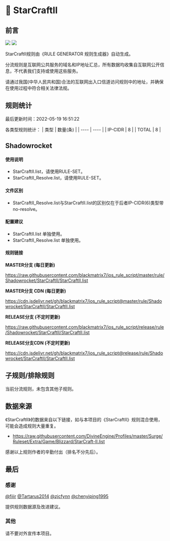 # 🧸 StarCraftII

## 前言

![](https://shields.io/badge/-移除重复规则-ff69b4) ![](https://shields.io/badge/-IP--CIDR(6)合并-blueviolet) 

StarCraftII规则由《RULE GENERATOR 规则生成器》自动生成。

分流规则是互联网公共服务的域名和IP地址汇总，所有数据均收集自互联网公开信息，不代表我们支持或使用这些服务。

请通过我国(中华人民共和国)合法的互联网出入口信道访问规则中的地址，并确保在使用过程中符合相关法律法规。

## 规则统计

最后更新时间：2022-05-19 16:51:22

各类型规则统计：
| 类型 | 数量(条)  | 
| ---- | ----  |
| IP-CIDR | 8  | 
| TOTAL | 8  | 


## Shadowrocket 

#### 使用说明
- StarCraftII.list，请使用RULE-SET。
- StarCraftII_Resolve.list，请使用RULE-SET。

#### 文件区别
- StarCraftII_Resolve.list与StarCraftII.list的区别仅在于后者IP-CIDR(6)类型带no-resolve。

#### 配置建议
- StarCraftII.list 单独使用。
- StarCraftII_Resolve.list 单独使用。

#### 规则链接
**MASTER分支 (每日更新)**

https://raw.githubusercontent.com/blackmatrix7/ios_rule_script/master/rule/Shadowrocket/StarCraftII/StarCraftII.list

**MASTER分支 CDN (每日更新)**

https://cdn.jsdelivr.net/gh/blackmatrix7/ios_rule_script@master/rule/Shadowrocket/StarCraftII/StarCraftII.list

**RELEASE分支 (不定时更新)**

https://raw.githubusercontent.com/blackmatrix7/ios_rule_script/release/rule/Shadowrocket/StarCraftII/StarCraftII.list

**RELEASE分支CDN (不定时更新)**

https://cdn.jsdelivr.net/gh/blackmatrix7/ios_rule_script@release/rule/Shadowrocket/StarCraftII/StarCraftII.list

## 子规则/排除规则


当前分流规则，未包含其他子规则。

## 数据来源

《StarCraftII》的数据来自以下链接，如与本项目的《StarCraftII》规则混合使用，可能会造成规则大量重复。

- https://raw.githubusercontent.com/DivineEngine/Profiles/master/Surge/Ruleset/Extra/Game/Blizzard/StarCraft-II.list


感谢以上规则作者的辛勤付出（排名不分先后）。

## 最后

### 感谢

[@fiiir](https://github.com/fiiir) [@Tartarus2014](https://github.com/Tartarus2014) [@zjcfynn](https://github.com/zjcfynn) [@chenyiping1995](https://github.com/chenyiping1995) 

提供规则数据源及改进建议。

### 其他

请不要对外宣传本项目。